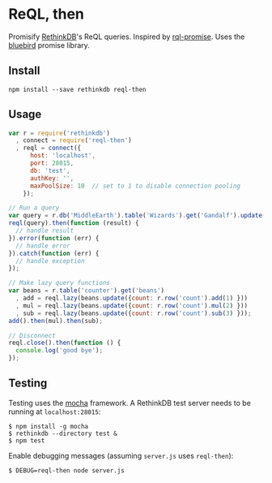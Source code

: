 # ReQL, then

Promisify [RethinkDB](http://rethinkdb.com/)'s ReQL queries.
Inspired by [rql-promise](https://github.com/guillaumervls/rql-promise).
Uses the [bluebird](https://github.com/petkaantonov/bluebird) promise library.

## Install

```
npm install --save rethinkdb reql-then
```

## Usage

```javascript
var r = require('rethinkdb')
  , connect = require('reql-then')
  , reql = connect({
      host: 'localhost',
      port: 28015,
      db: 'test',
      authKey: '',
      maxPoolSize: 10  // set to 1 to disable connection pooling
    });

// Run a query
var query = r.db('MiddleEarth').table('Wizards').get('Gandalf').update({colour: 'White'});
reql(query).then(function (result) {
  // handle result
}).error(function (err) {
  // handle error
}).catch(function (err) {
  // handle exception
});

// Make lazy query functions
var beans = r.table('counter').get('beans')
  , add = reql.lazy(beans.update({count: r.row('count').add(1) }))
  , mul = reql.lazy(beans.update({count: r.row('count').mul(2) }))
  , sub = reql.lazy(beans.update({count: r.row('count').sub(3) }));
add().then(mul).then(sub);

// Disconnect
reql.close().then(function () {
  console.log('good bye');
});
```

## Testing

Testing uses the [mocha](http://visionmedia.github.io/mocha/) framework.
A RethinkDB test server needs to be running at `localhost:28015`:

```
$ npm install -g mocha
$ rethinkdb --directory test &
$ npm test
```

Enable debugging messages (assuming `server.js` uses `reql-then`):

```
$ DEBUG=reql-then node server.js
```
